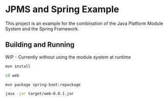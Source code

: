 # JPMS and Spring Example
This project is an example for the combination of the Java Platform Module System and the Spring Framework.

## Building and Running
WiP - Currently without using the module system at runtime

```bash
mvn install
```
```bash
cd web
```
```bash
mvn package spring-boot:repackage
```
```bash
java -jar target/web-0.0.1.jar
```
